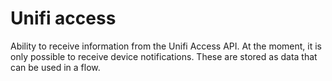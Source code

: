 # Unifi access

Ability to receive information from the Unifi Access API. At the moment, it is only possible to receive device notifications. These are stored as data that can be used in a flow.